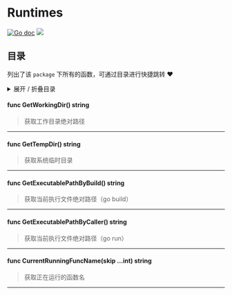 # Runtimes



[![Go doc](https://img.shields.io/badge/go.dev-reference-brightgreen?logo=go&logoColor=white&style=flat)](https://pkg.go.dev/github.com/kercylan98/minotaur/runtimes)
![](https://img.shields.io/badge/Email-kercylan@gmail.com-green.svg?style=flat)

## 目录
列出了该 `package` 下所有的函数，可通过目录进行快捷跳转 ❤️
<details>
<summary>展开 / 折叠目录</summary


> 包级函数定义

|函数|描述
|:--|:--
|[GetWorkingDir](#GetWorkingDir)|获取工作目录绝对路径
|[GetTempDir](#GetTempDir)|获取系统临时目录
|[GetExecutablePathByBuild](#GetExecutablePathByBuild)|获取当前执行文件绝对路径（go build）
|[GetExecutablePathByCaller](#GetExecutablePathByCaller)|获取当前执行文件绝对路径（go run）
|[CurrentRunningFuncName](#CurrentRunningFuncName)|获取正在运行的函数名


> 结构体定义

|结构体|描述
|:--|:--

</details>


#### func GetWorkingDir()  string
<span id="GetWorkingDir"></span>
> 获取工作目录绝对路径
***
#### func GetTempDir()  string
<span id="GetTempDir"></span>
> 获取系统临时目录
***
#### func GetExecutablePathByBuild()  string
<span id="GetExecutablePathByBuild"></span>
> 获取当前执行文件绝对路径（go build）
***
#### func GetExecutablePathByCaller()  string
<span id="GetExecutablePathByCaller"></span>
> 获取当前执行文件绝对路径（go run）
***
#### func CurrentRunningFuncName(skip ...int)  string
<span id="CurrentRunningFuncName"></span>
> 获取正在运行的函数名
***
